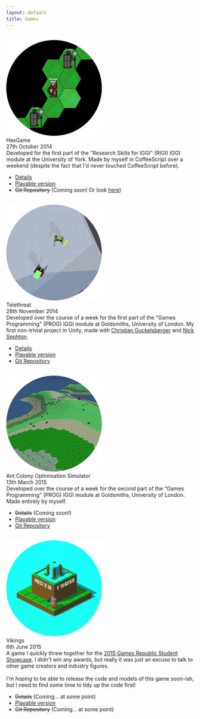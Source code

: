 ```yaml
---
layout: default
title: Games
---
```


<link rel="stylesheet" href="{{ site.baseurl }}/css/demobox.css"/>

<br/>
<div class="demo-box">
	<img src="/resources/demos/hexgame-256x256.png"/>
	<div class="demo-details">
		<div class="demo-details-inner">
			<div class="demo-title">
				HexGame
			</div>
			<div class="demo-date">
				27th October 2014
			</div>
			<div class="demo-description">
				Developed for the first part of the "Research Skills for IGGI" (RIGI) IGGI module at the University of York. Made by myself in CoffeeScript over a weekend (despite the fact that I'd never touched CoffeeScript before). 
			</div>
			<ul class="demo-links">
				<li><a href="/games/hexgame/details/">Details</a></li>
				<li><a href="/games/hexgame/play/">Playable version</a></li>
				<li><strike>Git Repository</strike> (Coming soon! Or look <a href="https://github.com/bedder/bedder.github.io/tree/master/games/hexgame">here</a>)</li>
			</ul>
		</div>
	</div>
</div>
<br/>
<div class="demo-box">
	<img src="/resources/demos/telethreat-256x256.png"/>
	<div class="demo-details">
		<div class="demo-details-inner">
			<div class="demo-title">
				Telethreat
			</div>
			<div class="demo-date">
				28th November 2014
			</div>
			<div class="demo-description">
				Developed over the course of a week for the first part of the "Games Programming" (PROG) IGGI module at Goldsmiths, University of London. My first non-trivial project in Unity, made with <a href="http://ccg.doc.gold.ac.uk/christianguckelsberger/">Christian Guckelsberger</a> and <a href="http://www-users.cs.york.ac.uk/~nsephton/">Nick Sephton</a>.
			</div>
			<ul class="demo-links">
				<li><a href="/games/telethreat/details/">Details</a></li>
				<li><a href="/games/telethreat/play/">Playable version</a></li>
				<li><a href="https://github.com/bedder/Telethreat">Git Repository</a></li>
			</ul>
		</div>
	</div>
</div>
<br/>
<div class="demo-box">
	<img src="/resources/demos/aco-256x256.png"/>
	<div class="demo-details">
		<div class="demo-details-inner">
			<div class="demo-title">
				Ant Colony Optimisation Simulator
			</div>
			<div class="demo-date">
				13th March 2015
			</div>
			<div class="demo-description">
				Developed over the course of a week for the second part of the "Games Programming" (PROG) IGGI module at Goldsmiths, University of London. Made entirely by myself.
			</div>
			<ul class="demo-links">
				<li><strike>Details</strike> (Coming soon!)</li>
				<li><a href="/games/aco/play/">Playable version</a></li>
				<li><a href="https://github.com/bedder/WorldGenAco">Git Repository</a></li>
			</ul>
		</div>
	</div>
</div>
<br/>
<div class="demo-box">
	<img src="/resources/demos/vikings-256x256.png"/>
	<div class="demo-details">
		<div class="demo-details-inner">
			<div class="demo-title">
				Vikings
			</div>
			<div class="demo-date">
				6th June 2015
			</div>
			<div class="demo-description">
				A game I quickly threw together for the <a href="http://gamerepublic.net/networking-events/student-showcase-2015/">2015 Games Republic Student Showcase</a>. I didn't win any awards, but really it was just an excuse to talk to other game creators and industry figures.
				<br/>
				<br/>
				I'm <i>hoping</i> to be able to release the code and models of this game soon-ish, but I need to find some time to tidy up the code first!
			</div>
			<ul class="demo-links">
				<li><strike>Details</strike> (Coming... at some point)</li>
				<li><a href="/games/vikings/play/">Playable version</a></li>
				<li><strike>Git Repository</strike> (Coming... at some point)</li>
			</ul>
		</div>
	</div>
</div>
